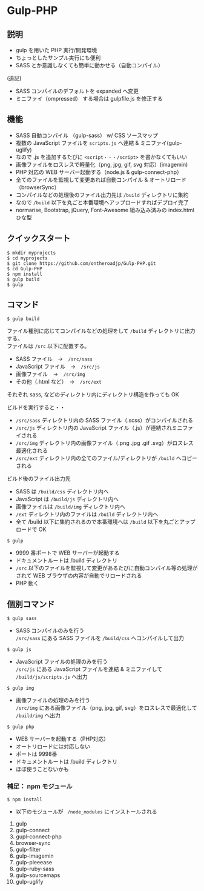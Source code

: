 # Gulp-PHP

## 説明

* gulp を用いた PHP 実行/開発環境
* ちょっとしたサンプル実行にも便利
* SASS とか意識しなくても簡単に動かせる（自動コンパイル）

(追記)

* SASS コンパイルのデフォルトを expanded へ変更
* ミニファイ（ompressed） する場合は gulpfile.js を修正する

## 機能

* SASS 自動コンパイル （gulp-sass） w/ CSS ソースマップ
* 複数の JavaScript ファイルを `scripts.js` へ連結 & ミニファイ(gulp-uglify)
* なので .js を追加するたびに `<script・・・/script>` を書かなくてもいい
* 画像ファイルをロスレスで軽量化（png, jpg, gif, svg 対応）(imagemin)
* PHP 対応の WEB サーバー起動する（node.js & gulp-connect-php）
* 全てのファイルを監視して変更あれば自動コンパイル & オートリロード（browserSync）
* コンパイルなどの処理後のファイル出力先は `/build` ディレクトリに集約
* なので `/build` 以下を丸ごと本番環境へアップロードすればデプロイ完了
* normarise, Bootstrap, jQuery, Font-Awesome 組み込み済みの index.html ひな型

## クイックスタート

```
$ mkdir myprojects
$ cd myprojects
$ git clone https://github.com/ontheroadjp/Gulp-PHP.git 
$ cd Gulp-PHP
$ npm install
$ gulp build
$ gulp
```

## コマンド

```
$ gulp build
```

ファイル種別に応じてコンパイルなどの処理をして `/build` ディレクトリに出力する。  
ファイルは `/src` 以下に配置する。

* SASS ファイル　→　`/src/sass`
* JavaScript ファイル　→　`/src/js`
* 画像ファイル　→　`/src/img`
* その他（.html など）　→　`/src/ext`

それぞれ sass, などのディレクトリ内にディレクトリ構造を作っても OK

ビルドを実行すると・・

* `/src/sass` ディレクトリ内の SASS ファイル（.scss）がコンパイルされる
* `/src/js` ディレクトリ内の JavaScript ファイル（.js）が連結されミニファイされる
* `/src/img` ディレクトリ内の画像ファイル（.png .jpg .gif .svg）がロスレス最適化される
* `/src/ext` ディレクトリ内の全てのファイル/ディレクトリが `/build` へコピーされる

ビルド後のファイル出力先

* SASS は `/build/css` ディレクトリ内へ
* JavsScript は `/build/js` ディレクトリ内へ
* 画像ファイルは `/build/img` ディレクトリ内へ
* `/ext` ディレクトリ内のファイルは `/build` ディレクトリ内へ 
* 全て /build 以下に集約されるので本番環境へは `/build` 以下を丸ごとアップロードで OK


```
$ gulp
```

* 9999 番ポートで WEB サーバーが起動する
* ドキュメントルートは /build ディレクトリ
* `/src` 以下のファイルを監視して変更があるたびに自動コンパイル等の処理がされて WEB ブラウザの内容が自動でリロードされる
* PHP 動く

## 個別コマンド

```
$ gulp sass
```

* SASS コンパイルのみを行う  
`/src/sass` にある SASS ファイルを `/build/css` へコンパイルして出力

```
$ gulp js
```

* JavaScript ファイルの処理のみを行う  
`/src/js` にある JavaScript ファイルを連結 & ミニファイして `/build/js/scripts.js` へ出力

```
$ gulp img
```

* 画像ファイルの処理のみを行う  
`/src/img` にある画像ファイル（png, jpg, gif, svg）をロスレスで最適化して `/build/img` へ出力

```
$ gulp php
```

* WEB サーバーを起動する（PHP対応）
* オートリロードには対応しない
* ポートは 9998番
* ドキュメントルートは /build ディレクトリ
* ほぼ使うことないかも

### 補足： npm モジュール

```
$ npm install
```

* 以下のモジュールが ` /node_modules` にインストールされる

1. gulp
2. gulp-connect 
3. gupl-connect-php
4. browser-sync
5. gulp-filter
6. gulp-imagemin
7. gulp-pleeease
8. gulp-ruby-sass
9. gulp-sourcemaps
10. gulp-uglify


